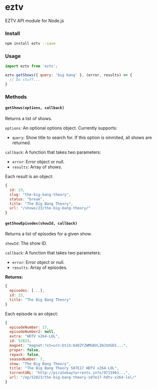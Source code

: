 eztv
========
EZTV API module for Node.js

### Install
```bash
npm install eztv --save
```

### Usage
```js
import eztv from 'eztv';

eztv.getShows({ query: 'big bang' }, (error, results) => {
  // Do stuff...
}
```

### Methods
#### `getShows(options, callback)`

Returns a list of shows.

`options`: An optional options object. Currently supports:

- `query`: Show title to search for. If this option is ommited, all shows are returned.

`callback`: A function that takes two parameters:

- `error`: Error object or null.
- `results`: Array of shows. 

Each result is an object:

```js
{
  id: 23,
  slug: "the-big-bang-theory",
  status: "break",
  title: "The Big Bang Theory",
  url: "/shows/23/the-big-bang-theory/"
}
```

#### `getShowEpisodes(showId, callback)`

Returns a list of episodes for a given show.

`showId`: The show ID.

`callback`: A function that takes two parameters:

- `error`: Error object or null.
- `results`: Array of episodes.

**Returns:**

```js
{
  episodes: [...],
  id: 23,
  title: "The Big Bang Theory"
}
```

Each episode is an object:

```js
{
  episodeNumber: 17,
  episodeNumber2: null,
  extra: "HDTV x264-LOL",
  id: 52823,
  magnet: "magnet:?xt=urn:btih:64DZYZWMUAVLIWJUXGDI...",
  proper: false,
  repack: false,
  seasonNumber: 7,
  show: "The Big Bang Theory",
  title: "The Big Bang Theory S07E17 HDTV x264-LOL",
  torrentURL: "http://piratebaytorrents.info/9715961...",
  url: "/ep/52823/the-big-bang-theory-s07e17-hdtv-x264-lol/"
}
```

